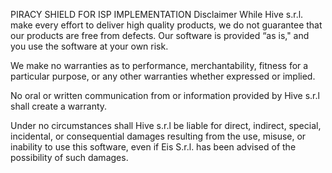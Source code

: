 PIRACY SHIELD FOR ISP IMPLEMENTATION
Disclaimer
While Hive s.r.l. make every effort to deliver high quality products, we do not guarantee that our products are free from defects. Our software is provided “as is," and you use the software at your own risk.

We make no warranties as to performance, merchantability, fitness for a particular purpose, or any other warranties whether expressed or implied.

No oral or written communication from or information provided by Hive s.r.l shall create a warranty.

Under no circumstances shall Hive s.r.l be liable for direct, indirect, special, incidental, or consequential damages resulting from the use, misuse, or inability to use this software, even if Eis S.r.l. has been advised of the possibility of such damages.
